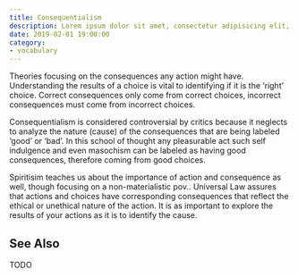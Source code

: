 ```yaml
---
title: Consequentialism
description: Lorem ipsum dolor sit amet, consectetur adipisicing elit, sed do eiusmod tempor incididunt ut labore et dolore magna aliqua.  TODO
date: 2019-02-01 19:00:00
category:
- vocabulary
---
```


Theories focusing on the consequences any action might have. Understanding the results of a choice is vital to identifying if it is the ‘right’ choice. Correct consequences only come from correct choices, incorrect consequences must come from incorrect choices.

Consequentialism is considered controversial by critics because it neglects to analyze the nature (cause) of the consequences that are being labeled ‘good’ or ‘bad’. In this school of thought any pleasurable act such self indulgence and even masochism can be labeled as having good consequences, therefore coming from good choices.

Spiritisim teaches us about the importance of action and consequence as well, though focusing on a non-materialistic pov.. Universal Law assures that actions and choices have corresponding consequences that reflect the ethical or unethical nature of the action. It is as important to explore the results of your actions as it is to identify the cause.


## See Also

TODO
